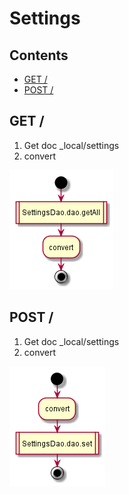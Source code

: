 # Settings

## Contents

* [GET /](#get--)
* [POST /](#post--)


## GET /


1. Get doc _local/settings
2. convert

![schema](../diagrams/Settings.GET.getSettings.png)  


## POST /


1. Get doc _local/settings
2. convert

![schema](../diagrams/Settings.POST.saveSettings.png)  


